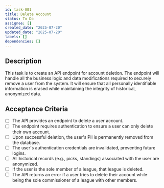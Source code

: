 ```yaml
---
id: task-001
title: Delete Account
status: To Do
assignee: []
created_date: "2025-07-20"
updated_date: "2025-07-20"
labels: []
dependencies: []
---
```


## Description

This task is to create an API endpoint for account deletion. The endpoint will handle all the business logic and data modifications required to securely remove a user from the system. It will ensure that all personally identifiable information is erased while maintaining the integrity of historical, anonymized data.

## Acceptance Criteria

- [ ] The API provides an endpoint to delete a user account.
- [ ] The endpoint requires authentication to ensure a user can only delete their own account.
- [ ] Upon successful deletion, the user's PII is permanently removed from the database.
- [ ] The user's authentication credentials are invalidated, preventing future logins.
- [ ] All historical records (e.g., picks, standings) associated with the user are anonymized.
- [ ] If the user is the sole member of a league, that league is deleted.
- [ ] The API returns an error if a user tries to delete their account while being the sole commissioner of a league with other members.
